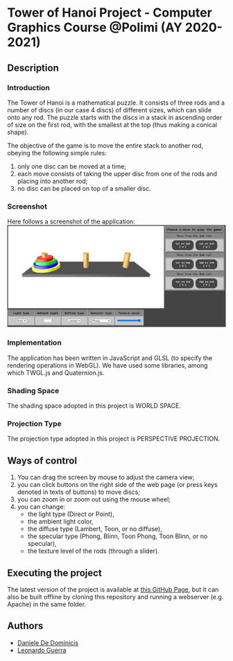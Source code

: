 # Tower of Hanoi Project - Computer Graphics Course @Polimi (AY 2020-2021)

## Description

### Introduction
The Tower of Hanoi is a mathematical puzzle. It consists of three rods and a number of discs (in our case 4 discs) of different sizes, which can slide onto any rod. The puzzle starts with the discs in a stack in ascending order of size on the first rod, with the smallest at the top (thus making a conical shape).

The objective of the game is to move the entire stack to another rod, obeying the following simple rules:
1. only one disc can be moved at a time;
2. each move consists of taking the upper disc from one of the rods and placing into another rod;
3. no disc can be placed on top of a smaller disc.

### Screenshot
Here follows a screenshot of the application:
![](screenshot.png)

### Implementation
The application has been written in JavaScript and GLSL (to specify the rendering operations in WebGL).
We have used some libraries, among which TWGL.js and Quaternion.js.

### Shading Space
The shading space adopted in this project is WORLD SPACE.

### Projection Type
The projection type adopted in this project is PERSPECTIVE PROJECTION.

## Ways of control 
1. You can drag the screen by mouse to adjust the camera view;
2. you can click buttons on the right side of the web page (or press keys denoted in texts of buttons) to move discs;
3. you can zoom in or zoom out using the mouse wheel; 
4. you can change:
    - the light type (Direct or Point),
    - the ambient light color,
    - the diffuse type (Lambert, Toon, or no diffuse),
    - the specular type (Phong, Blinn, Toon Phong, Toon Blinn, or no specular),
    - the texture level of the rods (through a slider).

## Executing the project
The latest version of the project is available at [this GitHub Page](https://github.com/Danielededo/Tower-of-hanoi-CG), but it can also be built offline by cloning this repository and running a webserver (e.g. Apache) in the same folder.

## Authors
- [Daniele De Dominicis](https://github.com/Danielededo)
- [Leonardo Guerra](https://github.com/leoguerra8)
